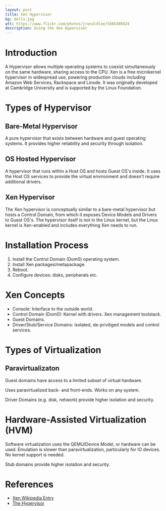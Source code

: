 ```yaml
---
layout: post
title: Xen Hypervisor
bg: dolls.jpg
att: https://www.flickr.com/photos/jronaldlee/5566380424
description: Using the Xen Hypervisor
---
```


# Introduction

A Hypervisor allows multiple operating systems to coexist simultaneously on the same hardware, sharing access to the CPU.  Xen is a free microkernel hypervisor in widespread use, powering production clouds including Amazon Web Services, Rackspace and Linode.  It was originally developed at Cambridge University and is supported by the Linux Foundation.

# Types of Hypervisor

## Bare-Metal Hypervisor

A pure hypervisor that exists between hardware and guest operating systems.  It provides higher reliability and security through isolation.

## OS Hosted Hypervisor

A hypervisor that runs within a Host OS and hosts Guest OS's inside.  It uses the Host OS services to provide the virtual environment and doesn't require additional drivers.

## Xen Hypervisor

The Xen hypervisor is conceptually similar to a bare-metal hypervisor but hosts a Control Domain, from which it exposes Device Models and Drivers to Guest OS's.  The hypervisor itself is not in the Linux kernel, but the Linux kernel is Xen-enabled and includes everything Xen needs to run.

# Installation Process

1. Install the Control Domain (Dom0) operating system.
1. Install Xen packages/metapackage.
1. Reboot.
1. Configure devices: disks, peripherals etc.

# Xen Concepts

- Console: Interface to the outside world.
- Control Domain (Dom0): Kernel with drivers.  Xen management toolstack.
- Guest Domains.
- Driver/Stub/Service Domains: isolated, de-priviliged models and control services.

# Types of Virtualization

## Paravirtualizaton

Guest domains have access to a limited subset of virtual hardware.

Uses paravirtualized back- and front-ends.  Works on any system.

Driver Domains (e.g. disk, network) provide higher isolation and security.

# Hardware-Assisted Virtualization (HVM)

Software virtualization uses the QEMU/Device Model, or hardware can be used.  Emulation is slower than paravirtualization, particularly for IO devices.  No kernel support is needed.

Stub domains provide higher isolation and security.

# References 

- [Xen Wikipedia Entry](https://en.wikipedia.org/wiki/Xen)
- [The Hypervisor](http://www.xenproject.org/developers/teams/hypervisor.html)


